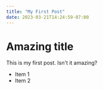 ```yaml
---
title: "My First Post"
date: 2023-03-21T14:24:59-07:00
---
```


# Amazing title
This is my first post. Isn't it amazing?
* Item 1
* Item 2
